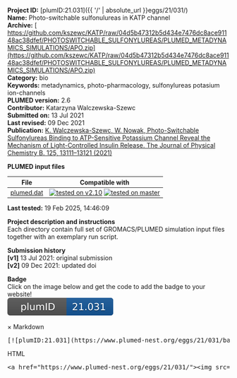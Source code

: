 **Project ID:** [plumID:21.031]({{ '/' | absolute_url }}eggs/21/031/)  
**Name:**  Photo-switchable sulfonulureas in KATP channel  
**Archive:** [ https://github.com/kszewc/KATP/raw/04d5b47312b5d434e7476dc8ace91148ac38dfef/PHOTOSWITCHABLE_SULFONYLUREAS/PLUMED_METADYNAMICS_SIMULATIONS/APO.zip](https://github.com/kszewc/KATP/raw/04d5b47312b5d434e7476dc8ace91148ac38dfef/PHOTOSWITCHABLE_SULFONYLUREAS/PLUMED_METADYNAMICS_SIMULATIONS/APO.zip)  
**Category:**  bio  
**Keywords:**  metadynamics, photo-pharmacology, sulfonylureas potasium ion-channels  
**PLUMED version:**  2.6  
**Contributor:**  Katarzyna Walczewska-Szewc  
**Submitted on:** 13 Jul 2021  
**Last revised:** 09 Dec 2021  
**Publication:** [K. Walczewska-Szewc, W. Nowak, Photo-Switchable Sulfonylureas Binding to ATP-Sensitive Potassium Channel Reveal the Mechanism of Light-Controlled Insulin Release. The Journal of Physical Chemistry B. 125, 13111–13121 (2021)](http://dx.doi.org/10.1021/acs.jpcb.1c07292)  
  
**PLUMED input files**  
  
| File     | Compatible with |  
|:--------:|:--------:|  
| [plumed.dat](./data/plumed.dat.md) |  [![tested on v2.10](https://img.shields.io/badge/v2.10-passing-green.svg)](data/plumed.dat.plumed.stderr) [![tested on master](https://img.shields.io/badge/master-passing-green.svg)](data/plumed.dat.plumed_master.stderr) |  
  
**Last tested:**  19 Feb 2025, 14:46:09
  
**Project description and instructions**  
Each directory contain full set of GROMACS/PLUMED simulation input files together with an exemplary run script. 

  
**Submission history**  
**[v1]** 13 Jul 2021: original submission  
**[v2]** 09 Dec 2021: updated doi  
  
**Badge**  
Click on the image below and get the code to add the badge to your website!  
<img src="./badge.svg" alt="plumeDnest:21.031" id="myBtn" class="badge">
<div id="myModal" class="modal">
  <div class="modal-content">
    <span class="close">&times;</span>
    Markdown<pre>[![plumID:21.031](https://www.plumed-nest.org/eggs/21/031/badge.svg)](https://www.plumed-nest.org/eggs/21/031/)</pre>
    HTML<pre>&lt;a href="https://www.plumed-nest.org/eggs/21/031/"&gt;&lt;img src="https://www.plumed-nest.org/eggs/21/031/badge.svg" alt="plumID:21.031"&gt;&lt;/a&gt;</pre>
  </div>
</div>
